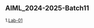## AIML_2024-2025-Batch11
1.[Lab-01](https://github.com/sumayyatas11/AIML_2024-2025-Batch11-/blob/main/Lab_1_(2).ipynb)
